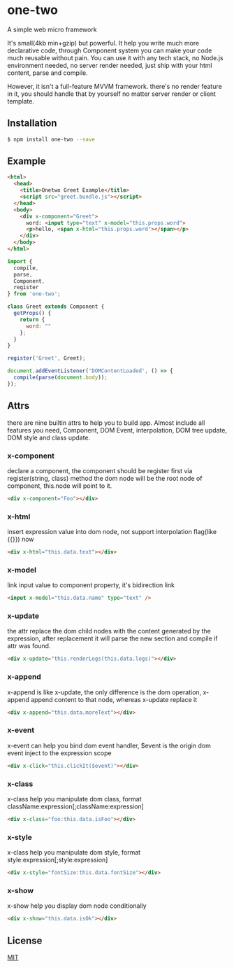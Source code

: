 # one-two

A simple web micro framework

It's small(4kb min+gzip) but powerful. It help you write much more declarative code,
through Component system you can make your code much reusable without pain.
You can use it with any tech stack, no Node.js environment needed, no server render
needed, just ship with your html content, parse and compile.


However, it isn't a full-feature MVVM framework. there's no render feature in it,
you should handle that by yourself no matter server render or client template.


## Installation
```sh
$ npm install one-two --save
```

## Example
```html
<html>
  <head>
    <title>Onetwo Greet Example</title>
    <script src="greet.bundle.js"></script>
  </head>
  <body>
    <div x-component="Greet">
      word: <input type="text" x-model="this.props.word">
      <p>hello, <span x-html="this.props.word"></span></p>
    </div>
  </body>
</html>
```
```js
import {
  compile,
  parse,
  Component,
  register
} from 'one-two';

class Greet extends Component {
  getProps() {
    return {
      word: ""
    };
  }
}

register('Greet', Greet);

document.addEventListener('DOMContentLoaded', () => {
  compile(parse(document.body));
});
```

## Attrs
there are nine builtin attrs to help you to build app. Almost include all features
you need, Component, DOM Event, interpolation, DOM tree update, DOM style and class update.
### x-component
declare a component, the component should be register first via register(string, class) method
the dom node will be the root node of component, this.node will point to it.
```html
<div x-component="Foo"></div>
```

### x-html
insert expression value into dom node, not support interpolation flag(like {{}}) now
```html
<div x-html="this.data.text"></div>
```

### x-model
link input value to component property, it's bidirection link
```html
<input x-model="this.data.name" type="text" />
```

### x-update
the attr replace the dom child nodes with the content generated by the expression,
after replacement it will parse the new section and compile if attr was found.
```html
<div x-update="this.renderLogs(this.data.logs)"></div>
```

### x-append
x-append is like x-update, the only difference is the dom operation, x-append append
content to that node, whereas x-update replace it
```html
<div x-append="this.data.moreText"></div>
```

### x-event
x-event can help you bind dom event handler, $event is the origin dom event inject to
the expression scope
```html
<div x-click="this.clickIt($event)"></div>
```

### x-class
x-class help you manipulate dom class, format className:expression[;className:expression]
```html
<div x-class="foo:this.data.isFoo"></div>
```

### x-style
x-class help you manipulate dom style, format style:expression[;style:expression]
```html
<div x-style="fontSize:this.data.fontSize"></div>
```

### x-show
x-show help you display dom node conditionally
```html
<div x-show="this.data.isOk"></div>
```

## License
[MIT](https://tldrlegal.com/license/mit-license)

